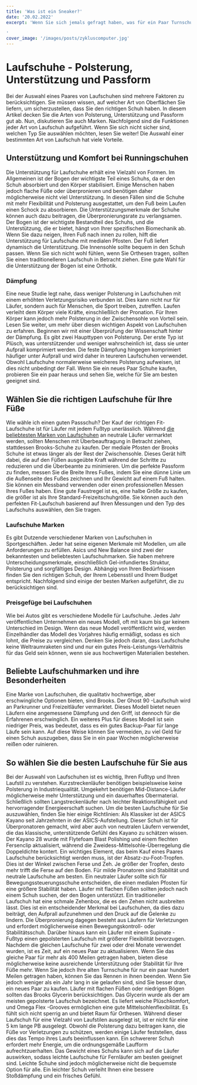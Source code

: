 ```yaml
---
title: 'Was ist ein Sneaker?'
date: '20.02.2022'
excerpt: 'Wenn Sie sich jemals gefragt haben, was für ein Paar Turnschuhe ist, suchen Sie nicht weiter als Ihre Garderobe. Sneaker, die ursprünglich für Sport und körperliche Bewegung entwickelt wurden, haben ihren Weg in den alltäglichen Freizeitkleidung gefunden.

'
cover_image: '/images/posts/zykluscomputer.jpg'
---
```


# Laufschuhe - Polsterung, Unterstützung und Passform
Bei der Auswahl eines Paares von Laufschuhen sind mehrere Faktoren zu berücksichtigen. Sie müssen wissen, auf welcher Art von Oberflächen Sie liefern, um sicherzustellen, dass Sie den richtigen Schuh haben. In diesem Artikel decken Sie die Arten von Polsterung, Unterstützung und Passform gut ab. Nun, diskutieren Sie auch Marken. Nachfolgend sind die Funktionen jeder Art von Laufschuh aufgeführt. Wenn Sie sich nicht sicher sind, welchen Typ Sie auswählen möchten, lesen Sie weiter! Die Auswahl einer bestimmten Art von Laufschuh hat viele Vorteile.
## Unterstützung und Komfort bei Runningschuhen
Die Unterstützung für Laufschuhe erhält eine Vielzahl von Formen. Im Allgemeinen ist der Bogen der wichtigste Teil eines Schuhs, da er den Schuh absorbiert und den Körper stabilisiert. Einige Menschen haben jedoch flache Füße oder überpronieren und benötigen daher möglicherweise nicht viel Unterstützung. In diesen Fällen sind die Schuhe mit mehr Flexibilität und Polsterung ausgestattet, um den Fuß beim Laufen einen Schock zu absorbieren. Die Unterstützungsmerkmale der Schuhe können auch dazu beitragen, die Überpronierungsrate zu verlangsamen.
Der Bogen ist der wichtigste Bestandteil des Schuhs, und die Unterstützung, die er bietet, hängt von Ihrer spezifischen Biomechanik ab. Wenn Sie dazu neigen, Ihren Fuß nach innen zu rollen, hilft die Unterstützung für Laufschuhe mit medialen Pfosten. Der Fuß liefert dynamisch die Unterstützung. Die Innensohle sollte bequem in den Schuh passen. Wenn Sie sich nicht wohl fühlen, wenn Sie Orthesen tragen, sollten Sie einen traditionelleren Laufschuh in Betracht ziehen. Eine gute Wahl für die Unterstützung der Bogen ist eine Orthotik.
### Dämpfung
Eine neue Studie legt nahe, dass weniger Polsterung in Laufschuhen mit einem erhöhten Verletzungsrisiko verbunden ist. Dies kann nicht nur für Läufer, sondern auch für Menschen, die Sport treiben, zutreffen. Laufen verleiht dem Körper viele Kräfte, einschließlich der Pronation. Für Ihren Körper kann jedoch mehr Polsterung in der Zwischensohle von Vorteil sein. Lesen Sie weiter, um mehr über diesen wichtigen Aspekt von Laufschuhen zu erfahren. Beginnen wir mit einer Überprüfung der Wissenschaft hinter der Dämpfung.
Es gibt zwei Haupttypen von Polsterung. Der erste Typ ist Plüsch, was unterstützender und weniger wahrscheinlich ist, dass sie unter Aufprall komprimiert werden. Die feste Dämpfung hingegen komprimiert häufiger unter Aufprall und wird daher in teureren Laufschuhen verwendet. Obwohl Laufschuhe normalerweise weicheres Polsterung aufweisen, ist dies nicht unbedingt der Fall. Wenn Sie ein neues Paar Schuhe kaufen, probieren Sie ein paar heraus und sehen Sie, welche für Sie am besten geeignet sind.

## Wählen Sie die richtigen Laufschuhe für Ihre Füße

Wie wähle ich einen guten Passschuh? Der Kauf der richtigen Fit-Laufschuhe ist für Läufer mit jedem Fußtyp unerlässlich. Während [die beliebtesten Marken von Laufschuhen](https://www.sporthaus-marquardt.de/sportarten/running/) an neutrale Läufer vermarktet werden, sollten Menschen mit Überbeauftragung in Betracht ziehen, stattdessen Brooks-Schuhe zu kaufen. Der mediale Pfosten der Brooks Schuhe ist etwas länger als der Rest der Zwischensohle. Dieses Gerät hilft dabei, die auf den Füßen ausgeübte Kraft während der Schritte zu reduzieren und die Überbeamte zu minimieren.
Um die perfekte Passform zu finden, messen Sie die Breite Ihres Fußes, indem Sie eine dünne Linie um die Außenseite des Fußes zeichnen und Ihr Gewicht auf einem Fuß halten. Sie können ein Messband verwenden oder einen professionellen Messen Ihres Fußes haben. Eine gute Faustregel ist es, eine halbe Größe zu kaufen, die größer ist als Ihre Standard-Freizeitschuhgröße. Sie können auch den perfekten Fit-Laufschuh basierend auf Ihren Messungen und den Typ des Laufschuhs auswählen, den Sie tragen.
### Laufschuhe Marken
Es gibt Dutzende verschiedener Marken von Laufschuhen in Sportgeschäften. Jeder hat seine eigenen Merkmale mit Modellen, um alle Anforderungen zu erfüllen. Asics und New Balance sind zwei der bekanntesten und beliebtesten Laufschuhmarken. Sie haben mehrere Unterscheidungsmerkmale, einschließlich Gel-infundiertes Struktur, Polsterung und sorgfältiges Design. Abhängig von Ihren Bedürfnissen finden Sie den richtigen Schuh, der Ihrem Lebensstil und Ihrem Budget entspricht. Nachfolgend sind einige der besten Marken aufgeführt, die zu berücksichtigen sind.
### Preisgefüge bei Laufschuhen
Wie bei Autos gibt es verschiedene Modelle für Laufschuhe. Jedes Jahr veröffentlichen Unternehmen ein neues Modell, oft mit kaum bis gar keinem Unterschied im Design. Wenn das neue Modell veröffentlicht wird, werden Einzelhändler das Modell des Vorjahres häufig ermäßigt, sodass es sich lohnt, die Preise zu vergleichen. Denken Sie jedoch daran, dass Laufschuhe keine Weltraumraketen sind und nur ein gutes Preis-Leistungs-Verhältnis für das Geld sein können, wenn sie aus hochwertigen Materialien bestehen.
## Beliebte Laufschuhmarken und ihre Besonderheiten
Eine Marke von Laufschuhen, die qualitativ hochwertige, aber erschwingliche Optionen bieten, sind Brooks. Der Ghost 90 -Laufschuh wird an Parkrunner und Freizeitläufer vermarktet. Dieses Modell bietet neuen Läufern eine angemessene Dämpfung und den Griff, ist dennoch für die Erfahrenen erschwinglich. Ein weiteres Plus für dieses Modell ist sein niedriger Preis, was bedeutet, dass es ein gutes Backup-Paar für lange Läufe sein kann. Auf diese Weise können Sie vermeiden, zu viel Geld für einen Schuh auszugeben, dass Sie in ein paar Wochen möglicherweise reißen oder ruinieren.
## So wählen Sie die besten Laufschuhe für Sie aus
Bei der Auswahl von Laufschuhen ist es wichtig, Ihren Fußtyp und Ihren Laufstil zu verstehen. Kurzstreckenläufer benötigen beispielsweise keine Polsterung in Industriequalität. Umgekehrt benötigen Mid-Distance-Läufer möglicherweise mehr Unterstützung und ein dauerhaftes Obermaterial. Schließlich sollten Langstreckenläufer nach leichter Reaktionsfähigkeit und hervorragender Energieerschaft suchen. Um die besten Laufschuhe für Sie auszuwählen, finden Sie hier einige Richtlinien:
Als Klassiker ist der ASICS Kayano seit Jahrzehnten in der ASICS-Aufstellung. Dieser Schuh ist für Überpronatoren gemacht, wird aber auch von neutralen Läufern verwendet, die das klassische, unterstützende Gefühl des Kayano zu schätzen wissen. Der Kayano 28 wurde mit Flytefoam Blast Polishing und einem flechten Fersenclip aktualisiert, während die Zweidess-Mittelsohle-Überregelung die Doppeldichte kontert.
Ein wichtiges Element, das beim Kauf eines Paares Laufschuhe berücksichtigt werden muss, ist der Absatz-zu-Foot-Tropfen. Dies ist der Winkel zwischen Ferse und Zeh. Je größer der Tropfen, desto mehr trifft die Ferse auf den Boden. Für milde Pronatoren sind Stabilität und neutrale Laufschuhe am besten. Ein neutraler Läufer sollte sich für Bewegungssteuerungsschuhe entscheiden, die einen medialen Pfosten für eine größere Stabilität haben. Läufer mit flachen Füßen sollten jedoch nach einem Schuh suchen, der den Bogen unterstützt.
Ein traditioneller Laufschuh hat eine schmale Zehenbox, die es den Zehen nicht ausbreiten lässt. Dies ist ein entscheidender Merkmal bei Laufschuhen, da dies dazu beiträgt, den Aufprall aufzunehmen und den Druck auf die Gelenke zu lindern. Die Überpronierung dagegen besteht aus Läufern für Verletzungen und erfordert möglicherweise einen Bewegungskontroll- oder Stabilitätsschuh. Darüber hinaus kann ein Läufer mit einem Supinate -Fußtyp einen gepolsterten Laufschuh mit größerer Flexibilität bevorzugen.
Nachdem die gleichen Laufschuhe für zwei oder drei Monate verwendet wurden, ist es Zeit, auf ein neues Paar zu aktualisieren. Wenn Sie das gleiche Paar für mehr als 400 Meilen getragen haben, bieten diese möglicherweise keine ausreichende Unterstützung oder Stabilität für Ihre Füße mehr. Wenn Sie jedoch Ihre alten Turnschuhe für nur ein paar hundert Meilen getragen haben, können Sie das Rennen in ihnen beenden. Wenn Sie jedoch weniger als ein Jahr lang in sie gelaufen sind, sind Sie besser dran, ein neues Paar zu kaufen.
Läufer mit flachen Füßen oder niedrigen Bögen sollten das Brooks Glycerin berücksichtigen. Das Glycerin wurde als der am meisten gepolsterte Laufschuh bezeichnet. Es liefert weiche Plüschkomfort, und Omega Flex -Grooves ermöglichen eine gute Mittelsohlenflexibilität. Es fühlt sich nicht sperrig an und bietet Raum für Orthesen. Während dieser Laufschuh für eine Vielzahl von Laufstilen ausgelegt ist, ist er nicht für eine 5 km lange PB ausgelegt.
Obwohl die Polsterung dazu beitragen kann, die Füße vor Verletzungen zu schützen, werden einige Läufer feststellen, dass dies das Tempo ihres Laufs beeinflussen kann. Ein schwererer Schuh erfordert mehr Energie, um die ordnungsgemäße Laufform aufrechtzuerhalten. Das Gewicht eines Schuhs kann sich auf die Läufer auswirken, sodass leichte Laufschuhe für Fernläufer am besten geeignet sind. Leichte Schuhe sind jedoch möglicherweise nicht die bequemste Option für alle. Ein leichter Schuh verleiht Ihnen eine bessere Stoßdämpfung und ein frisches Gefühl.
